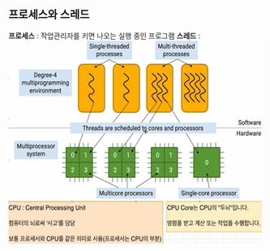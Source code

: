 ## 프로세스와 스레드
**프로세스** : 작업관리자를 키면 나오는 실행 중인 프로그램
**스레드** : <br>
<img src="./images/프로세서와 스레드.png" width="500px" height="400px" title="Github_Logo"/>